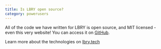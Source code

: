 ```yaml
---
title: Is LBRY open source?
category: powerusers
---
```


All of the code we have written for LBRY is open source, and MIT licensed - even this very website! You can access it on [GitHub](https://github.com/lbryio/).

Learn more about the technologies on [lbry.tech](https://lbry.tech)
